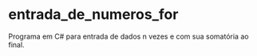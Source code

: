 # entrada_de_numeros_for
Programa em C# para entrada de dados n vezes e com sua somatória ao final.
